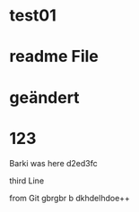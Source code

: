 # test01
# readme File
# geändert
# 123
Barki was here
d2ed3fc


third Line

from Git
gbrgbr b
dkhdelhdoe++
